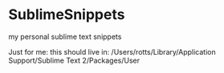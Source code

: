 SublimeSnippets
===============

my personal sublime text snippets

Just for me:
this should live in:
/Users/rotts/Library/Application Support/Sublime Text 2/Packages/User
